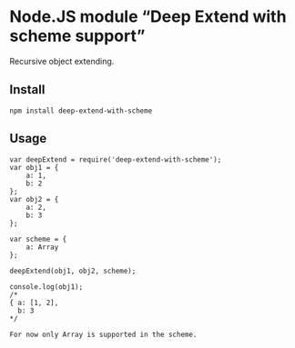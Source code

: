 Node.JS module “Deep Extend with scheme support”
============================

Recursive object extending.

Install
-----

	npm install deep-extend-with-scheme

Usage
-----

	var deepExtend = require('deep-extend-with-scheme');
	var obj1 = {
		a: 1,
		b: 2
	};
	var obj2 = {
		a: 2,
		b: 3
	};

	var scheme = {
		a: Array
	};

	deepExtend(obj1, obj2, scheme);

	console.log(obj1);
	/*
	{ a: [1, 2],
	  b: 3
	*/

	For now only Array is supported in the scheme.
